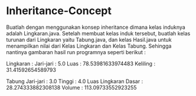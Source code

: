 # Inheritance-Concept

Buatlah dengan menggunakan konsep inheritance dimana kelas induknya adalah Lingkaran.java. Setelah membuat kelas induk tersebut, buatlah kelas turunan dari Lingkaran yaitu Tabung.java, dan kelas Hasil.java untuk menampilkan nilai dari Kelas Lingkaran dan Kelas Tabung. Sehingga nantinya gambaran hasil run programnya seperti berikut :

Lingkaran :
Jari-jari : 5.0
Luas : 78.53981633974483
Keliling : 31.41592654589793

Tabung
Jari-jari : 3.0
Tinggi : 4.0
Luas Lingkaran Dasar : 28.274333882308138
Volume : 113.09733552923255
